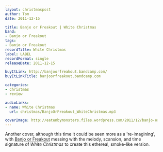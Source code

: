 ```yaml
---
layout: christmaspost
author: Tom
date: 2011-12-15

title: Banjo or Freakout | White Christmas
band:
- Banjo or Freakout
tags:
- Banjo or Freakout
recordTitle: White Christmas
label: LABEL
recordFormat: single
releaseDate: 2011-12-15

buyItLink: http://banjoorfreakout.bandcamp.com/
buyItLinkTitle: banjoorfreakout.bandcamp.com

categories:
- christmas
- review

audioLinks:
- name: White Christmas
  url: christmas/BanjoOrFreakout_WhiteChristmas.mp3

coverImage: http://eatenbymonsters.files.wordpress.com/2011/12/banjo-or-freakout.jpg
---
```


Another cover, although this time it could be seen more as a 're-imagining', with [Banjo or Freakout](http://banjoorfreakout.bandcamp.com/) messing with the melody, scansion, and time signature of _White Christmas_ to create this ethereal, smoke-like version.
